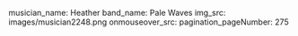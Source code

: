 musician_name: Heather
band_name: Pale Waves
img_src: images/musician2248.png
onmouseover_src: 
pagination_pageNumber: 275